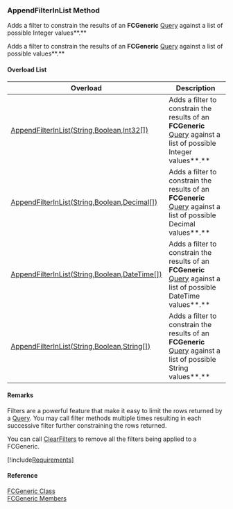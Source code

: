 ﻿### AppendFilterInList Method

Adds a filter to constrain the results of an **FCGeneric** [Query](fcSDK~FChoice.Foundation.FCGeneric~Query.md) against a list of possible Integer values**.**

Adds a filter to constrain the results of an **FCGeneric** [Query](fcSDK~FChoice.Foundation.FCGeneric~Query.md) against a list of possible values**.**

#### Overload List

| Overload | Description |
| --- | --- |
| [AppendFilterInList(String,Boolean,Int32\[\])](fcSDK~FChoice.Foundation.FCGeneric~AppendFilterInList(String,Boolean,Int32[]).md) | Adds a filter to constrain the results of an **FCGeneric** [Query](fcSDK~FChoice.Foundation.FCGeneric~Query.md) against a list of possible Integer values**.**   |
| [AppendFilterInList(String,Boolean,Decimal\[\])](fcSDK~FChoice.Foundation.FCGeneric~AppendFilterInList(String,Boolean,Decimal[]).md) | Adds a filter to constrain the results of an **FCGeneric** [Query](fcSDK~FChoice.Foundation.FCGeneric~Query.md) against a list of possible Decimal values**.**   |
| [AppendFilterInList(String,Boolean,DateTime\[\])](fcSDK~FChoice.Foundation.FCGeneric~AppendFilterInList(String,Boolean,DateTime[]).md) | Adds a filter to constrain the results of an **FCGeneric** [Query](fcSDK~FChoice.Foundation.FCGeneric~Query.md) against a list of possible DateTime values**.**   |
| [AppendFilterInList(String,Boolean,String\[\])](fcSDK~FChoice.Foundation.FCGeneric~AppendFilterInList(String,Boolean,String[]).md) | Adds a filter to constrain the results of an **FCGeneric** [Query](fcSDK~FChoice.Foundation.FCGeneric~Query.md) against a list of possible String values**.**   |

#### Remarks

Filters are a powerful feature that make it easy to limit the rows returned by a [Query](fcSDK~FChoice.Foundation.FCGeneric~Query.md). You may call filter methods multiple times resulting in each successive filter further constraining the rows returned.

You can call [ClearFilters](fcSDK~FChoice.Foundation.FCGeneric~ClearFilters.md) to remove all the filters being applied to a FCGeneric.

[!include[Requirements](../partials/requirements.md)]



#### Reference

[FCGeneric Class](fcSDK~FChoice.Foundation.FCGeneric.md)  
[FCGeneric Members](fcSDK~FChoice.Foundation.FCGeneric_members.md)